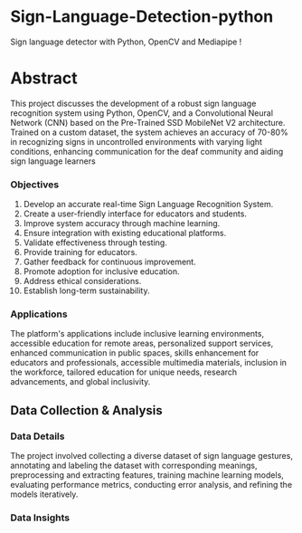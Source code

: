 # Sign-Language-Detection-python

Sign language detector with Python, OpenCV and Mediapipe !

# Abstract
This project discusses the development of a robust sign language recognition system using Python, OpenCV, and a Convolutional Neural Network (CNN) based on the Pre-Trained SSD MobileNet V2 architecture. Trained on a custom dataset, the system achieves an accuracy of 70-80% in recognizing signs in uncontrolled environments with varying light conditions, enhancing communication for the deaf community and aiding sign language learners

### Objectives

1. Develop an accurate real-time Sign Language Recognition System.
2. Create a user-friendly interface for educators and students.
3. Improve system accuracy through machine learning.
4. Ensure integration with existing educational platforms.
5. Validate effectiveness through testing.
6. Provide training for educators.
7. Gather feedback for continuous improvement.
8. Promote adoption for inclusive education.
9. Address ethical considerations.
10. Establish long-term sustainability.

### Applications

The platform's applications include inclusive learning environments, accessible education for remote areas, personalized support services, enhanced communication in public spaces, skills enhancement for educators and professionals, accessible multimedia materials, inclusion in the workforce, tailored education for unique needs, research advancements, and global inclusivity.

## Data Collection & Analysis

### Data Details

The project involved collecting a diverse dataset of sign language gestures, annotating and labeling the dataset with corresponding meanings, preprocessing and extracting features, training machine learning models, evaluating performance metrics, conducting error analysis, and refining the models iteratively.

### Data Insights





